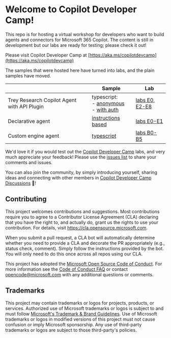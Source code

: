 # Welcome to Copilot Developer Camp!

This repo is for hosting a virtual workshop for developers who want to build agents and connectors for Microsoft 365 Copilot. The content is still in development but our labs are ready for testing; please check it out!

Please visit Copilot Developer Camp at [https://aka.ms/copilotdevcamp](https://aka.ms/copilotdevcamp)

The samples that were hosted here have turned into labs, and the plain samples have moved.

| | Sample | Lab |
|---|---|---|
| Trey Research Copilot Agent with API Plugin | typescript:<br />- [anonymous](https://github.com/OfficeDev/Copilot-for-M365-Samples/tree/main/samples/cext-trey-research)<br />- [with auth](https://github.com/OfficeDev/Copilot-for-M365-Samples/tree/main/samples/cext-trey-research-auth) | [labs E0, E2-E8](https://microsoft.github.io/copilot-camp/pages/extend-m365-copilot/) |
| Declarative agent | [instructions based](https://github.com/OfficeDev/Copilot-for-M365-Plugins-Samples/tree/main/samples/cext-geolocator-game) | [labs E0-E1](https://microsoft.github.io/copilot-camp/pages/extend-m365-copilot/) |
 | Custom engine agent | [typescript](https://github.com/microsoft/copilot-camp/tree/main/src/custom-engine-copilot/Lab05-Actions/CareerGenie)  | [labs B0-B5](https://microsoft.github.io/copilot-camp/pages/custom-engine/) |

We'd love it if you would test out the [Copilot Developer Camp](https://aka.ms/copilotdevcamp) labs, and very much appreciate your feedback! Please use the [issues list](https://github.com/microsoft/copilot-camp/issues) to share your comments and issues.

You can also join the community, by simply introducing yourself, sharing ideas and connecting with other members in [Copilot Developer Camp Discussions](https://github.com/microsoft/copilot-camp/discussions/328) 🎉!

## Contributing

This project welcomes contributions and suggestions.  Most contributions require you to agree to a
Contributor License Agreement (CLA) declaring that you have the right to, and actually do, grant us
the rights to use your contribution. For details, visit https://cla.opensource.microsoft.com.

When you submit a pull request, a CLA bot will automatically determine whether you need to provide
a CLA and decorate the PR appropriately (e.g., status check, comment). Simply follow the instructions
provided by the bot. You will only need to do this once across all repos using our CLA.

This project has adopted the [Microsoft Open Source Code of Conduct](https://opensource.microsoft.com/codeofconduct/).
For more information see the [Code of Conduct FAQ](https://opensource.microsoft.com/codeofconduct/faq/) or
contact [opencode@microsoft.com](mailto:opencode@microsoft.com) with any additional questions or comments.

## Trademarks

This project may contain trademarks or logos for projects, products, or services. Authorized use of Microsoft 
trademarks or logos is subject to and must follow 
[Microsoft's Trademark & Brand Guidelines](https://www.microsoft.com/en-us/legal/intellectualproperty/trademarks/usage/general).
Use of Microsoft trademarks or logos in modified versions of this project must not cause confusion or imply Microsoft sponsorship.
Any use of third-party trademarks or logos are subject to those third-party's policies.

